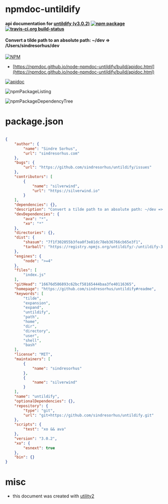# npmdoc-untildify

#### api documentation for  [untildify (v3.0.2)](https://github.com/sindresorhus/untildify#readme)  [![npm package](https://img.shields.io/npm/v/npmdoc-untildify.svg?style=flat-square)](https://www.npmjs.org/package/npmdoc-untildify) [![travis-ci.org build-status](https://api.travis-ci.org/npmdoc/node-npmdoc-untildify.svg)](https://travis-ci.org/npmdoc/node-npmdoc-untildify)

#### Convert a tilde path to an absolute path: ~/dev => /Users/sindresorhus/dev

[![NPM](https://nodei.co/npm/untildify.png?downloads=true&downloadRank=true&stars=true)](https://www.npmjs.com/package/untildify)

- [https://npmdoc.github.io/node-npmdoc-untildify/build/apidoc.html](https://npmdoc.github.io/node-npmdoc-untildify/build/apidoc.html)

[![apidoc](https://npmdoc.github.io/node-npmdoc-untildify/build/screenCapture.buildCi.browser.%252Ftmp%252Fbuild%252Fapidoc.html.png)](https://npmdoc.github.io/node-npmdoc-untildify/build/apidoc.html)

![npmPackageListing](https://npmdoc.github.io/node-npmdoc-untildify/build/screenCapture.npmPackageListing.svg)

![npmPackageDependencyTree](https://npmdoc.github.io/node-npmdoc-untildify/build/screenCapture.npmPackageDependencyTree.svg)



# package.json

```json

{
    "author": {
        "name": "Sindre Sorhus",
        "url": "sindresorhus.com"
    },
    "bugs": {
        "url": "https://github.com/sindresorhus/untildify/issues"
    },
    "contributors": [
        {
            "name": "silverwind",
            "url": "https://silverwind.io"
        }
    ],
    "dependencies": {},
    "description": "Convert a tilde path to an absolute path: ~/dev => /Users/sindresorhus/dev",
    "devDependencies": {
        "ava": "*",
        "xo": "*"
    },
    "directories": {},
    "dist": {
        "shasum": "7f1f302055b3fea0f3e81dc78eb36766cb65e3f1",
        "tarball": "https://registry.npmjs.org/untildify/-/untildify-3.0.2.tgz"
    },
    "engines": {
        "node": ">=4"
    },
    "files": [
        "index.js"
    ],
    "gitHead": "16676d586893c62bcf58165444baa3fe40116365",
    "homepage": "https://github.com/sindresorhus/untildify#readme",
    "keywords": [
        "tilde",
        "expansion",
        "expand",
        "untildify",
        "path",
        "home",
        "dir",
        "directory",
        "user",
        "shell",
        "bash"
    ],
    "license": "MIT",
    "maintainers": [
        {
            "name": "sindresorhus"
        },
        {
            "name": "silverwind"
        }
    ],
    "name": "untildify",
    "optionalDependencies": {},
    "repository": {
        "type": "git",
        "url": "git+https://github.com/sindresorhus/untildify.git"
    },
    "scripts": {
        "test": "xo && ava"
    },
    "version": "3.0.2",
    "xo": {
        "esnext": true
    },
    "bin": {}
}
```



# misc
- this document was created with [utility2](https://github.com/kaizhu256/node-utility2)
